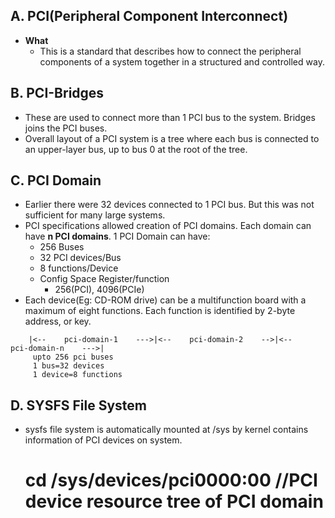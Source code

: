 ## A. PCI(Peripheral Component Interconnect)
- **What**
  - This is a standard that describes how to connect the peripheral components of a system together in a structured and controlled way.
  
## B. PCI-Bridges
- These are used to connect more than 1 PCI bus to the system. Bridges joins the PCI buses.
 - Overall layout of a PCI system is a tree where each bus is connected to an upper-layer bus, up to bus 0 at the root of the tree.

## C. PCI Domain
- Earlier there were 32 devices connected to 1 PCI bus. But this was not sufficient for many large systems. 
- PCI specifications allowed creation of PCI domains. Each domain can have **n PCI domains**. 1 PCI Domain can have:
	- 256 Buses
	- 32 PCI devices/Bus
	- 8 functions/Device
	- Config Space Register/function
 		- 256(PCI), 4096(PCIe)
- Each device(Eg: CD-ROM drive) can be a multifunction board with a maximum of eight functions. Each function is identified by 2-byte address, or key.
```
	|<--    pci-domain-1    --->|<--    pci-domain-2    -->|<--    pci-domain-n    --->|
	 upto 256 pci buses
	 1 bus=32 devices
	 1 device=8 functions
```

## D. SYSFS File System
- sysfs file system is automatically mounted at /sys by kernel contains information of PCI devices on system.
    # cd /sys/devices/pci0000:00        //PCI device resource tree of PCI domain 
    # 
